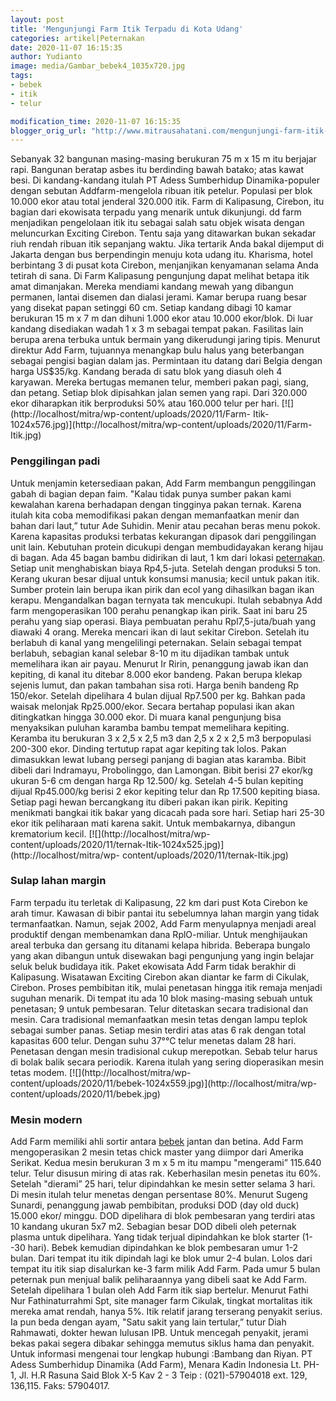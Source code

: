 ```yaml
---
layout: post
title: 'Mengunjungi Farm Itik Terpadu di Kota Udang'
categories: artikel|Peternakan
date: 2020-11-07 16:15:35
author: Yudianto
image: media/Gambar_bebek4_1035x720.jpg
tags:
- bebek
- itik
- telur

modification_time: 2020-11-07 16:15:35
blogger_orig_url: "http://www.mitrausahatani.com/mengunjungi-farm-itik-terpadu-di-kota.html"
---
```


Sebanyak 32 bangunan masing-masing berukuran 75 m x 15 m itu berjajar rapi.
Bangunan beratap asbes itu berdinding bawah batako; atas kawat besi. Di
kandang-kandang itulah PT Adess Sumberhidup Dinamika-populer dengan sebutan
Addfarm-mengelola ribuan itik petelur. Populasi per blok 10.000 ekor atau
total jenderal 320.000 itik. Farm di Kalipasung, Cirebon, itu bagian dari
ekowisata terpadu yang menarik untuk dikunjungi. dd farm menjadikan
pengelolaan itik itu sebagai salah satu objek wisata dengan meluncurkan
Exciting Cirebon. Tentu saja yang ditawarkan bukan sekadar riuh rendah ribuan
itik sepanjang waktu. Jika tertarik Anda bakal dijemput di Jakarta dengan bus
berpendingin menuju kota udang itu. Kharisma, hotel berbintang 3 di pusat kota
Cirebon, menjanjikan kenyamanan selama Anda tetirah di sana. Di Farm
Kalipasung pengunjung dapat melihat betapa itik amat dimanjakan. Mereka
mendiami kandang mewah yang dibangun permanen, lantai disemen dan dialasi
jerami. Kamar berupa ruang besar yang disekat papan setinggi 60 cm. Setiap
kandang dibagi 10 kamar berukuran 15 m x 7 m dan dihuni 1.000 ekor atau 10.000
ekor/blok. Di luar kandang disediakan wadah 1 x 3 m sebagai tempat pakan.
Fasilitas lain berupa arena terbuka untuk bermain yang dikerudungi jaring
tipis. Menurut direktur Add Farm, tujuannya menangkap bulu halus yang
beterbangan sebagai pengisi bagian dalam jas. Permintaan itu datang dari
Belgia dengan harga US$35/kg. Kandang berada di satu blok yang diasuh oleh 4
karyawan. Mereka bertugas memanen telur, memberi pakan pagi, siang, dan
petang. Setiap blok dipisahkan jalan semen yang rapi. Dari 320.000 ekor
diharapkan itik berproduksi 50% atau 160.000 telur per hari.
[![](http://localhost/mitra/wp-content/uploads/2020/11/Farm-
Itik-1024x576.jpg)](http://localhost/mitra/wp-content/uploads/2020/11/Farm-
Itik.jpg)

### Penggilingan padi

Untuk menjamin ketersediaan pakan, Add Farm membangun penggilingan gabah di
bagian depan faim. "Kalau tidak punya sumber pakan kami kewalahan karena
berhadapan dengan tingginya pakan ternak. Karena itulah kita coba memodifikasi
pakan dengan memanfaatkan menir dan bahan dari laut,” tutur Ade Suhidin. Menir
atau pecahan beras menu pokok. Karena kapasitas produksi terbatas kekurangan
dipasok dari penggilingan unit lain. Kebutuhan protein dicukupi dengan
membudidayakan kerang hijau di bagan. Ada 45 bagan bambu didirikan di laut, 1
km dari lokasi [peternakan](https://www.mitrausahatani.com/peternakan "peternakan").
Setiap unit menghabiskan biaya Rp4,5-juta. Setelah dengan produksi 5 ton.
Kerang ukuran besar dijual untuk konsumsi manusia; kecil untuk pakan itik.
Sumber protein lain berupa ikan pirik dan ecol yang dihasilkan bagan ikan
kerapu. Mengandalkan bagan ternyata tak mencukupi. Itulah sebabnya Add farm
mengoperasikan 100 perahu penangkap ikan pirik. Saat ini baru 25 perahu yang
siap operasi. Biaya pembuatan perahu Rpl7,5-juta/buah yang diawaki 4 orang.
Mereka mencari ikan di laut sekitar Cirebon. Setelah itu berlabuh di kanal
yang mengelilingi peternakan. Selain sebagai tempat berlabuh, sebagian kanal
selebar 8-10 m itu dijadikan tambak untuk memelihara ikan air payau. Menurut
Ir Ririn, penanggung jawab ikan dan kepiting, di kanal itu ditebar 8.000 ekor
bandeng. Pakan berupa klekap sejenis lumut, dan pakan tambahan sisa roti.
Harga benih bandeng Rp 150/ekor. Setelah dipelihara 4 bulan dijual Rp7.500 per
kg. Bahkan pada waisak melonjak Rp25.000/ekor. Secara bertahap populasi ikan
akan ditingkatkan hingga 30.000 ekor. Di muara kanal pengunjung bisa
menyaksikan puluhan karamba bambu tempat memelihara kepiting. Keramba itu
berukuran 3 x 2,5 x 2,5 m3 dan 2,5 x 2 x 2,5 m3 berpopulasi 200-300 ekor.
Dinding tertutup rapat agar kepiting tak lolos. Pakan dimasukkan lewat lubang
persegi panjang di bagian atas karamba. Bibit dibeli dari Indramayu,
Probolinggo, dan Lamongan. Bibit berisi 27 ekor/kg ukuran 5-6 cm dengan harga
Rp 12.500/ kg. Setelah 4-5 bulan kepiting dijual Rp45.000/kg berisi 2 ekor
kepiting telur dan Rp 17.500 kepiting biasa. Setiap pagi hewan bercangkang itu
diberi pakan ikan pirik. Kepiting menikmati bangkai itik bakar yang dicacah
pada sore hari. Setiap hari 25-30 ekor itik peliharaan mati karena sakit.
Untuk membakarnya, dibangun krematorium kecil. [![](http://localhost/mitra/wp-
content/uploads/2020/11/ternak-Itik-1024x525.jpg)](http://localhost/mitra/wp-
content/uploads/2020/11/ternak-Itik.jpg)

### Sulap lahan margin

Farm terpadu itu terletak di Kalipasung, 22 km dari pust Kota Cirebon ke arah
timur. Kawasan di bibir pantai itu sebelumnya lahan margin yang tidak
termanfaatkan. Namun, sejak 2002, Add Farm menyulapnya menjadi areal produktif
dengan membenamkan dana RplO-miliar. Untuk menghijaukan areal terbuka dan
gersang itu ditanami kelapa hibrida. Beberapa bungalo yang akan dibangun untuk
disewakan bagi pengunjung yang ingin belajar seluk beluk budidaya itik. Paket
ekowisata Add Farm tidak berakhir di Kalipasung. Wisatawan Exciting Cirebon
akan diantar ke farm di Cikulak, Cirebon. Proses pembibitan itik, mulai
penetasan hingga itik remaja menjadi suguhan menarik. Di tempat itu ada 10
blok masing-masing sebuah untuk penetasan; 9 untuk pembesaran. Telur
ditetaskan secara tradisional dan mesin. Cara tradisional memanfaatkan mesin
tetas dengan lampu teplok sebagai sumber panas. Setiap mesin terdiri atas atas
6 rak dengan total kapasitas 600 telur. Dengan suhu 37°°C telur menetas dalam
28 hari. Penetasan dengan mesin tradisional cukup merepotkan. Sebab telur
harus di bolak balik secara periodik. Karena itulah yang sering dioperasikan
mesin tetas modem. [![](http://localhost/mitra/wp-
content/uploads/2020/11/bebek-1024x559.jpg)](http://localhost/mitra/wp-
content/uploads/2020/11/bebek.jpg)

### Mesin modern

Add Farm memiliki ahli sortir antara
[bebek](https://www.mitrausahatani.com/topik/bebek "bebek") jantan dan betina. Add
Farm mengoperasikan 2 mesin tetas chick master yang diimpor dari Amerika
Serikat. Kedua mesin berukuran 3 m x 5 m itu mampu "mengerami” 115.640 telur.
Telur disusun miring di atas rak. Keberhasilan mesin penetas itu 60%. Setelah
"dierami” 25 hari, telur dipindahkan ke mesin setter selama 3 hari. Di mesin
itulah telur menetas dengan persentase 80%. Menurut Sugeng Sunardi, penanggung
jawab pembibitan, produksi DOD (day old duck) 15.000 ekor/ minggu. DOD
dipelihara di blok pembesaran yang terdiri atas 10 kandang ukuran 5x7 m2.
Sebagian besar DOD dibeli oleh peternak plasma untuk dipelihara. Yang tidak
terjual dipindahkan ke blok starter (1--30 hari). Bebek kemudian dipindahkan
ke blok pembesaran umur 1-2 bulan. Dari tempat itu itik dipindah lagi ke blok
umur 2-4 bulan. Lolos dari tempat itu itik siap disalurkan ke-3 farm milik Add
Farm. Pada umur 5 bulan peternak pun menjual balik peliharaannya yang dibeli
saat ke Add Farm. Setelah dipelihara 1 bulan oleh Add Farm itik siap bertelur.
Menurut Fathi Nur Fathinaturrahmi Spt, site manager farm Cikulak, tingkat
mortalitas itik mereka amat rendah, hanya 5%. Itik relatif jarang terserang
penyakit serius. Ia pun beda dengan ayam, "Satu sakit yang lain tertular,”
tutur Diah Rahmawati, dokter hewan lulusan IPB. Untuk mencegah penyakit,
jerami bekas pakai segera dibakar sehingga memutus siklus hama dan penyakit.
Untuk informasi mengenai tour lengkap hubungi :Bambang dan Riyan. PT Adess
Sumberhidup Dinamika (Add Farm), Menara Kadin Indonesia Lt. PH-1, Jl. H.R
Rasuna Said Blok X-5 Kav 2 - 3 Teip : (021)-57904018 ext. 129, 136,115. Faks:
57904017.


